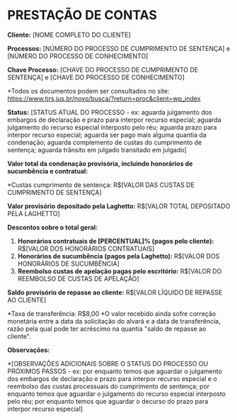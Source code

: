 # PRESTAÇÃO DE CONTAS

**Cliente:** [NOME COMPLETO DO CLIENTE]

**Processos:** [NÚMERO DO PROCESSO DE CUMPRIMENTO DE SENTENÇA] e [NÚMERO DO PROCESSO DE CONHECIMENTO]

**Chave Processo:** [CHAVE DO PROCESSO DE CUMPRIMENTO DE SENTENÇA] e [CHAVE DO PROCESSO DE CONHECIMENTO]

*Todos os documentos podem ser consultados no site: https://www.tjrs.jus.br/novo/busca/?return=proc&client=wp_index

**Status:** [STATUS ATUAL DO PROCESSO - ex: aguarda julgamento dos embargos de declaração e prazo para interpor recurso especial; aguarda julgamento do recurso especial interposto pelo réu; aguarda prazo para interpor recurso especial; aguarda ser pago mais alguma quantia da condenação; aguarda complemento de custas do cumprimento de sentença; aguarda trânsito em julgado 
transitado em julgado]

**Valor total da condenação provisória, incluindo honorários de sucumbência e contratual:**

*Custas cumprimento de sentença: R$[VALOR DAS CUSTAS DE CUMPRIMENTO DE SENTENÇA]

**Valor provisório depositado pela Laghetto:** R$[VALOR TOTAL DEPOSITADO PELA LAGHETTO]

**Descontos sobre o total geral:**

1.  **Honorários contratuais de [PERCENTUAL]% (pagos pelo cliente):** R$[VALOR DOS HONORÁRIOS CONTRATUAIS]
2.  **Honorários de sucumbência (pagos pela Laghetto):** R$[VALOR DOS HONORÁRIOS DE SUCUMBÊNCIA]
3.  **Reembolso custas de apelação pagas pelo escritório:** R$[VALOR DO REEMBOLSO DE CUSTAS DE APELAÇÃO]

**Saldo provisório de repasse ao cliente:** R$[VALOR LÍQUIDO DE REPASSE AO CLIENTE]

*Taxa de transferência: R$8,00
*O valor recebido ainda sofre correção monetária entre a data da solicitação do alvará e a data de transferência, razão pela qual pode ter acréscimo na quantia "saldo de repasse ao cliente".

**Observações:**

*[OBSERVAÇÕES ADICIONAIS SOBRE O STATUS DO PROCESSO OU PRÓXIMOS PASSOS - ex: por enquanto temos que aguardar o julgamento dos embargos de declaração e prazo para interpor recurso especial e o reembolso das custas processuais do cumprimento de sentença; por enquanto temos que aguardar o julgamento do recurso especial interposto pelo réu; por enquanto temos que aguardar o decurso do prazo para interpor recurso especial]


